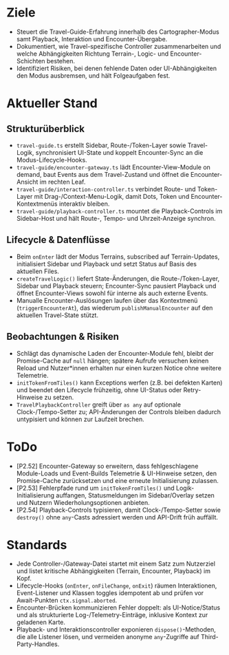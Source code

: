 # Ziele
- Steuert die Travel-Guide-Erfahrung innerhalb des Cartographer-Modus samt Playback, Interaktion und Encounter-Übergabe.
- Dokumentiert, wie Travel-spezifische Controller zusammenarbeiten und welche Abhängigkeiten Richtung Terrain-, Logic- und Encounter-Schichten bestehen.
- Identifiziert Risiken, bei denen fehlende Daten oder UI-Abhängigkeiten den Modus ausbremsen, und hält Folgeaufgaben fest.

# Aktueller Stand
## Strukturüberblick
- `travel-guide.ts` erstellt Sidebar, Route-/Token-Layer sowie Travel-Logik, synchronisiert UI-State und koppelt Encounter-Sync an die Modus-Lifecycle-Hooks.
- `travel-guide/encounter-gateway.ts` lädt Encounter-View-Module on demand, baut Events aus dem Travel-Zustand und öffnet die Encounter-Ansicht im rechten Leaf.
- `travel-guide/interaction-controller.ts` verbindet Route- und Token-Layer mit Drag-/Context-Menu-Logik, damit Dots, Token und Encounter-Kontextmenüs interaktiv bleiben.
- `travel-guide/playback-controller.ts` mountet die Playback-Controls im Sidebar-Host und hält Route-, Tempo- und Uhrzeit-Anzeige synchron.

## Lifecycle & Datenflüsse
- Beim `onEnter` lädt der Modus Terrains, subscribed auf Terrain-Updates, initialisiert Sidebar und Playback und setzt Status auf Basis des aktuellen Files.
- `createTravelLogic()` liefert State-Änderungen, die Route-/Token-Layer, Sidebar und Playback steuern; Encounter-Sync pausiert Playback und öffnet Encounter-Views sowohl für interne als auch externe Events.
- Manualle Encounter-Auslösungen laufen über das Kontextmenü (`triggerEncounterAt`), das wiederum `publishManualEncounter` auf den aktuellen Travel-State stützt.

## Beobachtungen & Risiken
- Schlägt das dynamische Laden der Encounter-Module fehl, bleibt der Promise-Cache auf `null` hängen; spätere Aufrufe versuchen keinen Reload und Nutzer*innen erhalten nur einen kurzen Notice ohne weitere Telemetrie.
- `initTokenFromTiles()` kann Exceptions werfen (z.B. bei defekten Karten) und beendet den Lifecycle frühzeitig, ohne UI-Status oder Retry-Hinweise zu setzen.
- `TravelPlaybackController` greift über `as any` auf optionale Clock-/Tempo-Setter zu; API-Änderungen der Controls bleiben dadurch untypisiert und können zur Laufzeit brechen.

# ToDo
- [P2.52] Encounter-Gateway so erweitern, dass fehlgeschlagene Module-Loads und Event-Builds Telemetrie & UI-Hinweise setzen, den Promise-Cache zurücksetzen und eine erneute Initialisierung zulassen.
- [P2.53] Fehlerpfade rund um `initTokenFromTiles()` und Logik-Initialisierung auffangen, Statusmeldungen im Sidebar/Overlay setzen und Nutzern Wiederholungsoptionen anbieten.
- [P2.54] Playback-Controls typisieren, damit Clock-/Tempo-Setter sowie `destroy()` ohne `any`-Casts adressiert werden und API-Drift früh auffällt.

# Standards
- Jede Controller-/Gateway-Datei startet mit einem Satz zum Nutzerziel und listet kritische Abhängigkeiten (Terrain, Encounter, Playback) im Kopf.
- Lifecycle-Hooks (`onEnter`, `onFileChange`, `onExit`) räumen Interaktionen, Event-Listener und Klassen toggles idempotent ab und prüfen vor Await-Punkten `ctx.signal.aborted`.
- Encounter-Brücken kommunizieren Fehler doppelt: als UI-Notice/Status und als strukturierte Log-/Telemetry-Einträge, inklusive Kontext zur geladenen Karte.
- Playback- und Interaktionscontroller exponieren `dispose()`-Methoden, die alle Listener lösen, und vermeiden anonyme `any`-Zugriffe auf Third-Party-Handles.
